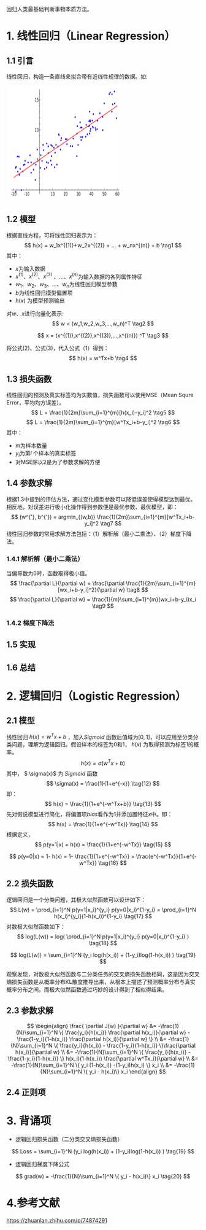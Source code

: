 回归人类最基础判断事物本质方法。

# 1. 线性回归（Linear Regression）

## 1.1 引言

线性回归，构造一条直线来拟合带有近线性规律的数据。如:

<img src="../images/Linear-Regression-1.png" alt="线性回归样例" width="300" height="300" />

## 1.2 模型

根据直线方程，可将线性回归表示为：
$$
h(x) = w_1x^{(1)}+w_2x^{(2)} + ... + w_nx^{(n)} + b  \tag1
$$
其中：

* $x$为输入数据
* $x^{(1)}$、$x^{(2)}$、$x^{(3)}$ 、...、$x^{(n)}$为输入数据的各列属性特征
* $w_1$、$w_2$、$w_3$、...、$w_n$为线性回归模型参数
* $b$为线性回归模型偏置项
* $h(x)$ 为模型预测输出



对$w$、$x$进行向量化表示:
$$
w = (w_1,w_2,w_3,...,w_n)^T \tag2
$$

$$
x = (x^{(1)},x^{(2)},x^{(3)},...,x^{(n)}) ^T \tag3
$$

将公式(2)、公式(3)，代入公式（1）得到：
$$
h(x) = w^Tx+b \tag4
$$


## 1.3 损失函数

线性回归的预测及真实标签均为实数值，损失函数可以使用MSE（Mean Squre Error，平均均方误差）。
$$
L = \frac{1}{2m}\sum_{i=1}^{m}[h(x_i)-y_i]^2 \tag5
$$
$$
L = \frac{1}{2m}\sum_{i=1}^{m}[w^Tx_i+b-y_i]^2 \tag6
$$
其中：

* m为样本数量
* $y_i$为第$i$ 个样本的真实标签
* 对MSE除以2是为了参数求解的方便

## 1.4 参数求解

根据1.3中提到的评估方法，通过变化模型参数可以降低误差使得模型达到最优。相反地，对误差进行极小化操作得到参数便是最优参数、最优模型，即：
$$
(w^{'}, b^{'}) = argmin_{(w,b)} \frac{1}{2m}\sum_{i=1}^{m}[w^Tx_i+b-y_i]^2 \tag7
$$
线性回归参数的常用求解方法包括：（1）解析解（最小二乘法）、（2）梯度下降法。

### 1.4.1 解析解（最小二乘法）

当偏导数为0时，函数取得极小值。
$$
\frac{\partial L}{\partial w} = \frac{\partial \frac{1}{2m}\sum_{i=1}^{m}[wx_i+b-y_i]^2}{\partial w} \tag8
$$
$$
\frac{\partial L}{\partial w} = \frac{1}{m}\sum_{i=1}^{m}(wx_i+b-y_i)x_i  \tag9
$$






### 1.4.2 梯度下降法







## 1.5 实现



## 1.6 总结






# 2. 逻辑回归（Logistic Regression）

## 2.1 模型

线性回归 $h(x) = w^Tx+b$ ，加入$Sigmoid$ 函数后值域为$[0,1]$，可以应用至分类分类问题，理解为逻辑回归。假设样本的标签为0和1， $h(x)$ 为取得预测为标签1的概率。
$$
h(x) = \sigma (w^Tx + b)\tag{11}
$$
其中， $ \sigma(x)$ 为 $Sigmoid$ 函数
$$
\sigma(x) = \frac{1}{1+e^{-x}} \tag{12}
$$
即：
$$
h(x) = \frac{1}{1+e^{-w^Tx+b}} \tag{13}
$$
先对假说模型进行简化，将偏置项$bias$看作为1并添加置特征$x$中。即：
$$
h(x) = \frac{1}{1+e^{-w^Tx}} \tag{14}
$$
根据定义，
$$
p(y=1|x) = h(x) = \frac{1}{1+e^{-w^Tx}} \tag{15}
$$

$$
p(y=0|x) = 1- h(x) = 1- \frac{1}{1+e^{-w^Tx}} = \frac{e^{-w^Tx}}{1+e^{-w^Tx}} \tag{16}
$$

## 2.2 损失函数

逻辑回归是一个分类问题，其极大似然函数可以设计如下：
$$
L(w) = \prod_{i=1}^N p(y=1|x_i)^{y_i}  p(y=0|x_i)^{1-y_i}  = \prod_{i=1}^N h(x_i)^{y_i}(1-h(x_i))^{1-y_i} \tag{17}
$$
对数极大似然函数如下：
$$
log(L(w)) = log( \prod_{i=1}^N p(y=1|x_i)^{y_i}  p(y=0|x_i)^{1-y_i} ) \tag{18}
$$

$$
log(L(w)) =  \sum_{i=1}^N  (y_i log(h(x_i))  + (1-y_i)log(1-h(x_i)) ) \tag{19}
$$

观察发现，对数极大似然函数与二分类任务的交叉熵损失函数相同，这是因为交叉熵损失函数是从概率分布KL散度推导出来，从根本上描述了预测概率分布与真实概率分布之间。而极大似然函数通过巧妙的设计得到了相似得结果。

## 2.3 参数求解

$$
\begin{align}
	\frac{ \partial J(w) }{\partial w} &= -\frac{1}{N}\sum_{i=1}^N \{ \frac{y_i}{h(x_i)} \frac{\partial h(x_i)}{\partial w} - \frac{1-y_i}{1-h(x_i)} \frac{\partial h(x_i)}{\partial w}  \} \\
	&= -\frac{1}{N}\sum_{i=1}^N \{ \frac{y_i}{h(x_i)} -  \frac{1-y_i}{1-h(x_i)} \}\frac{\partial h(x_i)}{\partial w}  \\
	&=  -\frac{1}{N}\sum_{i=1}^N \{ \frac{y_i}{h(x_i)} -  \frac{1-y_i}{1-h(x_i)} \} h(x_i)(1-h(x_i)) \frac{\partial w^Tx_i}{\partial w} \\
	&= -\frac{1}{N}\sum_{i=1}^N \{ y_i (1-h(x_i)) -(1-y_i)h(x_i) \} x_i \\
	&= -\frac{1}{N}\sum_{i=1}^N \{ y_i - h(x_i)\} x_i
\end{align}
$$

## 2.4 正则项









# 3. 背诵项

* 逻辑回归损失函数（二分类交叉熵损失函数）

$$
Loss =  \sum_{i=1}^N  (y_i log(h(x_i))  + (1-y_i)log(1-h(x_i)) ) \tag{19}
$$

* 逻辑回归梯度下降公式

$$
grad(w) =  -\frac{1}{N}\sum_{i=1}^N \{ y_i - h(x_i)\} x_i \tag{20}
$$





# 4.参考文献

https://zhuanlan.zhihu.com/p/74874291